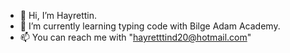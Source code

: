 - 👋 Hi, I’m Hayrettin.
- 🌱 I’m currently learning typing code with Bilge Adam Academy. 
- 📫 You can reach me with "hayretttind20@hotmail.com"

<!---
demirHayrettin/demirHayrettin is a ✨ special ✨ repository because its `README.md` (this file) appears on your GitHub profile.
You can click the Preview link to take a look at your changes.
--->
